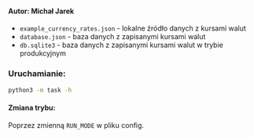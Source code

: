 #### Autor: Michał Jarek

- `example_currency_rates.json` - lokalne źródło danych z kursami walut
- `database.json` - baza danych z zapisanymi kursami walut
- `db.sqlite3` - baza danych z zapisanymi kursami walut w trybie produkcyjnym


### Uruchamianie:
```bash
python3 -m task -h
```

#### Zmiana trybu:
Poprzez zmienną `RUN_MODE` w pliku config.
